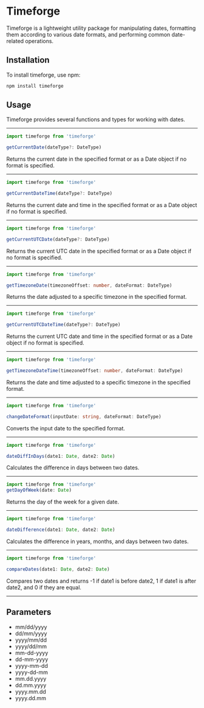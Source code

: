 # Timeforge

Timeforge is a lightweight utility package for manipulating dates, formatting them according to various date formats, and performing common date-related operations.

## Installation

To install timeforge, use npm:

```bash
npm install timeforge
```

## Usage

Timeforge provides several functions and types for working with dates.

---

```typescript
import timeforge from 'timeforge'

getCurrentDate(dateType?: DateType)
```

Returns the current date in the specified format or as a Date object if no format is specified.

---

```typescript
import timeforge from 'timeforge'

getCurrentDateTime(dateType?: DateType)
```

Returns the current date and time in the specified format or as a Date object if no format is specified.

---

```typescript
import timeforge from 'timeforge'

getCurrentUTCDate(dateType?: DateType)
```

Returns the current UTC date in the specified format or as a Date object if no format is specified.

---

```typescript
import timeforge from 'timeforge'

getTimezoneDate(timezoneOffset: number, dateFormat: DateType)
```

Returns the date adjusted to a specific timezone in the specified format.

---

```typescript
import timeforge from 'timeforge'

getCurrentUTCDateTime(dateType?: DateType)
```

Returns the current UTC date and time in the specified format or as a Date object if no format is specified.

---

```typescript
import timeforge from 'timeforge'

getTimezoneDateTime(timezoneOffset: number, dateFormat: DateType)
```

Returns the date and time adjusted to a specific timezone in the specified format.

---

```typescript
import timeforge from 'timeforge'

changeDateFormat(inputDate: string, dateFormat: DateType)
```

Converts the input date to the specified format.

---

```typescript
import timeforge from 'timeforge'

dateDiffInDays(date1: Date, date2: Date)
```

Calculates the difference in days between two dates.

---

```typescript
import timeforge from 'timeforge'
getDayOfWeek(date: Date)
```

Returns the day of the week for a given date.

---

```typescript
import timeforge from 'timeforge'

dateDifference(date1: Date, date2: Date)
```

Calculates the difference in years, months, and days between two dates.

---

```typescript
import timeforge from 'timeforge'

compareDates(date1: Date, date2: Date)
```

Compares two dates and returns -1 if date1 is before date2, 1 if date1 is after date2, and 0 if they are equal.

---

## Parameters

- mm/dd/yyyy
- dd/mm/yyyy
- yyyy/mm/dd
- yyyy/dd/mm
- mm-dd-yyyy
- dd-mm-yyyy
- yyyy-mm-dd
- yyyy-dd-mm
- mm.dd.yyyy
- dd.mm.yyyy
- yyyy.mm.dd
- yyyy.dd.mm
